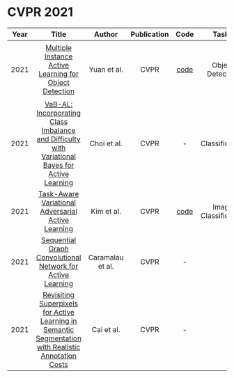 # CVPR 2021

| Year |                                                       Title                                                       |   Author    | Publication | Code | Tasks | Notes | Datasets| Notions |
|:----:|:-----------------------------------------------------------------------------------------------------------------:|:-----------:|:-----------:|:----:|:----:|:-----:|:-----:|:-----:|
| 2021 |                       [Multiple Instance Active Learning for Object Detection](https://ieeexplore.ieee.org/document/9577904)                        |   Yuan et al.    |    CVPR     |   [code](https://github.com/yuantn/MI-AOD)   |   Object Detection   |   `instance-level uncertainty`, `RetinaNet `, `Multiple Instance`, `PT+FT`, `Hard`    |   PASCAL VOC 2007， PASCAL VOC 2012， MS COCO    |       |
| 2021 |   [VaB-AL: Incorporating Class Imbalance and Difficulty with Variational Bayes for Active Learning](https://ieeexplore.ieee.org/document/9577648)   |   Choi et al.    |    CVPR     |                      -                       |  Classification     |  `Bayes’ rule`, `VAE`, `None`, `PT+FT`, `Hrad`     |   CIFAR-10 and CIFAR-100, University surface defect classification dataset (NEU)    |    Bayes’ rule, class imbalance    |
| 2021 |                         [Task-Aware Variational Adversarial Active Learning](https://ieeexplore.ieee.org/document/9578438)                          |    Kim et al.    |    CVPR     | [code](https://github.com/cubeyoung/TA-VAAL)  |  Image Classification    | `loss prediction`, `VAE`, `Adversarial`, `PT+FT`, `Hard`      |  CI- FAR10, CIFAR100     |       |
| 2021 |                     [Sequential Graph Convolutional Network for Active Learning](https://ieeexplore.ieee.org/document/9577805)                      | Caramalau et al. |    CVPR     |                      -                       |      |       |       |       |
| 2021 | [Revisiting Superpixels for Active Learning in Semantic Segmentation with Realistic Annotation Costs](https://ieeexplore.ieee.org/document/9577463) |    Cai et al.    |    CVPR     |                      -                       |      |       |       |       |
